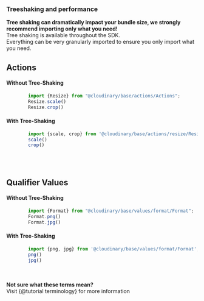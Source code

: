 ### Treeshaking and performance
<div class="alert alert-success" role="alert">
  <b>Tree shaking can dramatically impact your bundle size, we strongly recommend importing only what you need!</b>
</div>



<div>
Tree shaking is available throughout the SDK. </br>
Everything can be very granularly imported to ensure you only import what you need.
</div>


<div>
<h2>Actions</h2>
<h4>Without Tree-Shaking</h4>

 ```javascript
         import {Resize} from "@cloudinary/base/actions/Actions";
         Resize.scale()
         Resize.crop()
 ```
 <h4>With Tree-Shaking</h4>
 
   ```javascript
           import {scale, crop} from '@cloudinary/base/actions/resize/Resize';
           scale()
           crop()
   ```
</div>

<br/>
<br/>
<div>
<h2>Qualifier Values</h2>
<h4>Without Tree-Shaking</h4>

 ```javascript
         import {Format} from "@cloudinary/base/values/format/Format";
         Format.png()
         Format.jpg()
 ```
 <h4>With Tree-Shaking</h4>
 
   ```javascript
           import {png, jpg} from '@cloudinary/base/values/format/Format';
           png()
           jpg()
   ```
</div>

<br/>
<br/>

<div class="alert alert-info" role="alert">
  <b>Not sure what these terms mean? <br/></b>
  Visit {@tutorial terminology} for more information
</div>
